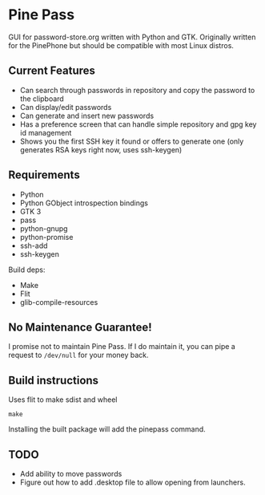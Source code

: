 # Pine Pass

GUI for password-store.org written with Python and GTK.
Originally written for the PinePhone but should be compatible
with most Linux distros.

## Current Features

* Can search through passwords in repository and copy the password to the clipboard
* Can display/edit passwords
* Can generate and insert new passwords
* Has a preference screen that can handle simple repository and gpg key id management
* Shows you the first SSH key it found or offers to generate one (only generates RSA keys right now, uses ssh-keygen)

## Requirements

* Python
* Python GObject introspection bindings
* GTK 3
* pass
* python-gnupg
* python-promise
* ssh-add
* ssh-keygen

Build deps:

* Make
* Flit
* glib-compile-resources



## No Maintenance Guarantee!

I promise not to maintain Pine Pass. If I do maintain it, you can pipe a request to `/dev/null` for your money back.

## Build instructions

Uses flit to make sdist and wheel


```
make

```

Installing the built package will add the pinepass command.

## TODO
* Add ability to move passwords
* Figure out how to add .desktop file to allow opening from launchers.
